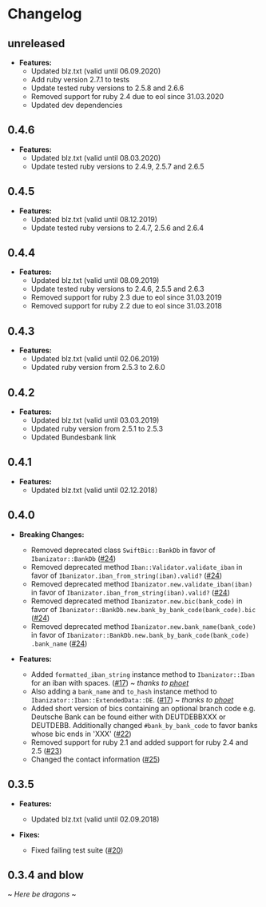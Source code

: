 # Changelog

## unreleased

- **Features:**
  - Updated blz.txt (valid until 06.09.2020)
  - Add ruby version 2.7.1 to tests
  - Update tested ruby versions to 2.5.8 and 2.6.6
  - Removed support for ruby 2.4 due to eol since 31.03.2020
  - Updated dev dependencies

## 0.4.6

- **Features:**
  - Updated blz.txt (valid until 08.03.2020)
  - Update tested ruby versions to 2.4.9, 2.5.7 and 2.6.5

## 0.4.5

- **Features:**
  - Updated blz.txt (valid until 08.12.2019)
  - Update tested ruby versions to 2.4.7, 2.5.6 and 2.6.4

## 0.4.4

- **Features:**
  - Updated blz.txt (valid until 08.09.2019)
  - Update tested ruby versions to 2.4.6, 2.5.5 and 2.6.3
  - Removed support for ruby 2.3 due to eol since 31.03.2019
  - Removed support for ruby 2.2 due to eol since 31.03.2018

## 0.4.3

- **Features:**
  - Updated blz.txt (valid until 02.06.2019)
  - Updated ruby version from 2.5.3 to 2.6.0

## 0.4.2

- **Features:**
  - Updated blz.txt (valid until 03.03.2019)
  - Updated ruby version from 2.5.1 to 2.5.3
  - Updated Bundesbank link

## 0.4.1

- **Features:**
  - Updated blz.txt (valid until 02.12.2018)

## 0.4.0

- **Breaking Changes:**
  - Removed deprecated class `SwiftBic::BankDb` in favor of `Ibanizator::BankDb` ([#24](https://github.com/softwareinmotion/ibanizator/pull/24))
  - Removed deprecated method `Iban::Validator.validate_iban` in favor of `Ibanizator.iban_from_string(iban).valid?` ([#24](https://github.com/softwareinmotion/ibanizator/pull/24))
  - Removed deprecated method `Ibanizator.new.validate_iban(iban)` in favor of `Ibanizator.iban_from_string(iban).valid?` ([#24](https://github.com/softwareinmotion/ibanizator/pull/24))
  - Removed deprecated method `Ibanizator.new.bic(bank_code)` in favor of `Ibanizator::BankDb.new.bank_by_bank_code(bank_code).bic` ([#24](https://github.com/softwareinmotion/ibanizator/pull/24))
  - Removed deprecated method `Ibanizator.new.bank_name(bank_code)` in favor of `Ibanizator::BankDb.new.bank_by_bank_code(bank_code) .bank_name` ([#24](https://github.com/softwareinmotion/ibanizator/pull/24))

- **Features:**
  - Added `formatted_iban_string` instance method to `Ibanizator::Iban` for an iban with spaces. ([#17](https://github.com/softwareinmotion/ibanizator/pull/17)) ~ *thanks to [phoet](https://github.com/phoet)*
  - Also adding a `bank_name` and `to_hash` instance method to `Ibanizator::Iban::ExtendedData::DE`. ([#17](https://github.com/softwareinmotion/ibanizator/pull/17)) ~ *thanks to [phoet](https://github.com/phoet)*
  - Added short version of bics containing an optional branch code e.g. Deutsche Bank can be found either with DEUTDEBBXXX or DEUTDEBB. Additionally changed `#bank_by_bank_code` to favor banks whose bic ends in 'XXX' ([#22](https://github.com/softwareinmotion/ibanizator/pull/22))
  - Removed support for ruby 2.1 and added support for ruby 2.4 and 2.5 ([#23](https://github.com/softwareinmotion/ibanizator/pull/23))
  - Changed the contact information ([#25](https://github.com/softwareinmotion/ibanizator/pull/25))

## 0.3.5

- **Features:**
  - Updated blz.txt (valid until 02.09.2018)

- **Fixes:**
  - Fixed failing test suite ([#20](https://github.com/softwareinmotion/ibanizator/pull/20))

## 0.3.4 and blow

~ *Here be dragons* ~
